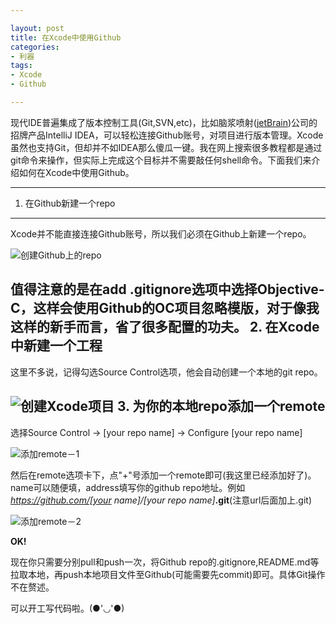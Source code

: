 ```yaml
---

layout: post
title: 在Xcode中使用Github
categories:
- 利器
tags:
- Xcode
- Github

---
```

现代IDE普遍集成了版本控制工具(Git,SVN,etc)，比如脑浆喷射([jetBrain](http://jetbrains.com/))公司的招牌产品IntelliJ IDEA，可以轻松连接Github账号，对项目进行版本管理。Xcode虽然也支持Git，但却并不如IDEA那么傻瓜一键。我在网上搜索很多教程都是通过git命令来操作，但实际上完成这个目标并不需要敲任何shell命令。下面我们来介绍如何在Xcode中使用Github。
********

1. 在Github新建一个repo
--------------------------

Xcode并不能直接连接Github账号，所以我们必须在Github上新建一个repo。

![创建Github上的repo](http://john-shaw.github.io/media/pic/2015/04/xcode-github-1.png)

值得注意的是在add .gitignore选项中选择Objective-C，这样会使用Github的OC项目忽略模版，对于像我这样的新手而言，省了很多配置的功夫。
2. 在Xcode中新建一个工程
-------------------------
这里不多说，记得勾选Source Control选项，他会自动创建一个本地的git repo。

![创建Xcode项目](http://john-shaw.github.io/media/pic/2015/04/xcode-github-2.png)
3. 为你的本地repo添加一个remote
-------------------------
选择Source Control -> [your repo name] -> Configure [your repo name]

![添加remote－1](http://john-shaw.github.io/media/pic/2015/04/xcode-github-3.png)

然后在remote选项卡下，点"+"号添加一个remote即可(我这里已经添加好了)。name可以随便填，address填写你的github repo地址。例如 *https://github.com/[your name]/[your repo name]***.git**(注意url后面加上.git)

![添加remote－2](http://john-shaw.github.io/media/pic/2015/04/xcode-github-4.png)

**OK!**

现在你只需要分别pull和push一次，将Github repo的.gitignore,README.md等拉取本地，再push本地项目文件至Github(可能需要先commit)即可。具体Git操作不在赘述。

可以开工写代码啦。(●'◡'●)

